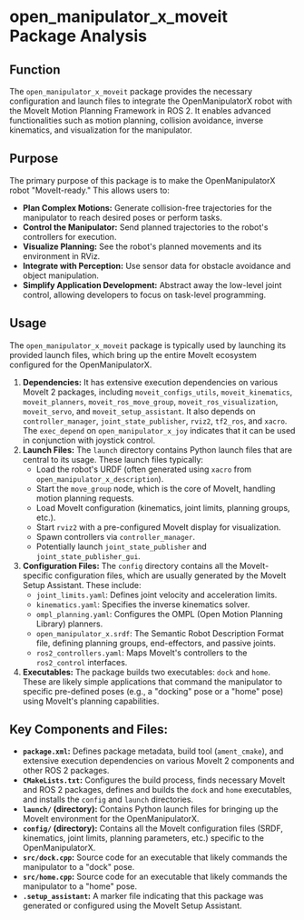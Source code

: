 # open_manipulator_x_moveit Package Analysis

## Function

The `open_manipulator_x_moveit` package provides the necessary configuration and launch files to integrate the OpenManipulatorX robot with the MoveIt Motion Planning Framework in ROS 2. It enables advanced functionalities such as motion planning, collision avoidance, inverse kinematics, and visualization for the manipulator.

## Purpose

The primary purpose of this package is to make the OpenManipulatorX robot "MoveIt-ready." This allows users to:

*   **Plan Complex Motions:** Generate collision-free trajectories for the manipulator to reach desired poses or perform tasks.
*   **Control the Manipulator:** Send planned trajectories to the robot's controllers for execution.
*   **Visualize Planning:** See the robot's planned movements and its environment in RViz.
*   **Integrate with Perception:** Use sensor data for obstacle avoidance and object manipulation.
*   **Simplify Application Development:** Abstract away the low-level joint control, allowing developers to focus on task-level programming.

## Usage

The `open_manipulator_x_moveit` package is typically used by launching its provided launch files, which bring up the entire MoveIt ecosystem configured for the OpenManipulatorX.

1.  **Dependencies:** It has extensive execution dependencies on various MoveIt 2 packages, including `moveit_configs_utils`, `moveit_kinematics`, `moveit_planners`, `moveit_ros_move_group`, `moveit_ros_visualization`, `moveit_servo`, and `moveit_setup_assistant`. It also depends on `controller_manager`, `joint_state_publisher`, `rviz2`, `tf2_ros`, and `xacro`. The `exec_depend` on `open_manipulator_x_joy` indicates that it can be used in conjunction with joystick control.
2.  **Launch Files:** The `launch` directory contains Python launch files that are central to its usage. These launch files typically:
    *   Load the robot's URDF (often generated using `xacro` from `open_manipulator_x_description`).
    *   Start the `move_group` node, which is the core of MoveIt, handling motion planning requests.
    *   Load MoveIt configuration (kinematics, joint limits, planning groups, etc.).
    *   Start `rviz2` with a pre-configured MoveIt display for visualization.
    *   Spawn controllers via `controller_manager`.
    *   Potentially launch `joint_state_publisher` and `joint_state_publisher_gui`.
3.  **Configuration Files:** The `config` directory contains all the MoveIt-specific configuration files, which are usually generated by the MoveIt Setup Assistant. These include:
    *   `joint_limits.yaml`: Defines joint velocity and acceleration limits.
    *   `kinematics.yaml`: Specifies the inverse kinematics solver.
    *   `ompl_planning.yaml`: Configures the OMPL (Open Motion Planning Library) planners.
    *   `open_manipulator_x.srdf`: The Semantic Robot Description Format file, defining planning groups, end-effectors, and passive joints.
    *   `ros2_controllers.yaml`: Maps MoveIt's controllers to the `ros2_control` interfaces.
4.  **Executables:** The package builds two executables: `dock` and `home`. These are likely simple applications that command the manipulator to specific pre-defined poses (e.g., a "docking" pose or a "home" pose) using MoveIt's planning capabilities.

## Key Components and Files:

*   **`package.xml`:** Defines package metadata, build tool (`ament_cmake`), and extensive execution dependencies on various MoveIt 2 components and other ROS 2 packages.
*   **`CMakeLists.txt`:** Configures the build process, finds necessary MoveIt and ROS 2 packages, defines and builds the `dock` and `home` executables, and installs the `config` and `launch` directories.
*   **`launch/` (directory):** Contains Python launch files for bringing up the MoveIt environment for the OpenManipulatorX.
*   **`config/` (directory):** Contains all the MoveIt configuration files (SRDF, kinematics, joint limits, planning parameters, etc.) specific to the OpenManipulatorX.
*   **`src/dock.cpp`:** Source code for an executable that likely commands the manipulator to a "dock" pose.
*   **`src/home.cpp`:** Source code for an executable that likely commands the manipulator to a "home" pose.
*   **`.setup_assistant`:** A marker file indicating that this package was generated or configured using the MoveIt Setup Assistant.
